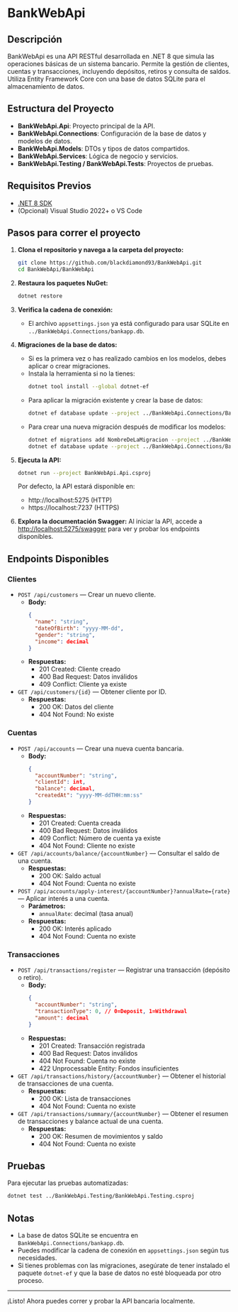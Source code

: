 # BankWebApi

## Descripción
BankWebApi es una API RESTful desarrollada en .NET 8 que simula las operaciones básicas de un sistema bancario. Permite la gestión de clientes, cuentas y transacciones, incluyendo depósitos, retiros y consulta de saldos. Utiliza Entity Framework Core con una base de datos SQLite para el almacenamiento de datos.

## Estructura del Proyecto
- **BankWebApi.Api**: Proyecto principal de la API.
- **BankWebApi.Connections**: Configuración de la base de datos y modelos de datos.
- **BankWebApi.Models**: DTOs y tipos de datos compartidos.
- **BankWebApi.Services**: Lógica de negocio y servicios.
- **BankWebApi.Testing / BankWebApi.Tests**: Proyectos de pruebas.

## Requisitos Previos
- [.NET 8 SDK](https://dotnet.microsoft.com/download/dotnet/8.0)
- (Opcional) Visual Studio 2022+ o VS Code

## Pasos para correr el proyecto
1. **Clona el repositorio y navega a la carpeta del proyecto:**
   ```sh
   git clone https://github.com/blackdiamond93/BankWebApi.git
   cd BankWebApi/BankWebApi
   ```
2. **Restaura los paquetes NuGet:**
   ```sh
   dotnet restore
   ```
3. **Verifica la cadena de conexión:**
   - El archivo `appsettings.json` ya está configurado para usar SQLite en `../BankWebApi.Connections/bankapp.db`.

4. **Migraciones de la base de datos:**
   - Si es la primera vez o has realizado cambios en los modelos, debes aplicar o crear migraciones.
   - Instala la herramienta si no la tienes:
     ```sh
     dotnet tool install --global dotnet-ef
     ```
   - Para aplicar la migración existente y crear la base de datos:
     ```sh
     dotnet ef database update --project ../BankWebApi.Connections/BankWebApi.Connections.csproj
     ```
   - Para crear una nueva migración después de modificar los modelos:
     ```sh
     dotnet ef migrations add NombreDeLaMigracion --project ../BankWebApi.Connections/BankWebApi.Connections.csproj
     dotnet ef database update --project ../BankWebApi.Connections/BankWebApi.Connections.csproj
     ```

5. **Ejecuta la API:**
   ```sh
   dotnet run --project BankWebApi.Api.csproj
   ```
   Por defecto, la API estará disponible en:
   - http://localhost:5275 (HTTP)
   - https://localhost:7237 (HTTPS)

6. **Explora la documentación Swagger:**
   Al iniciar la API, accede a [http://localhost:5275/swagger](http://localhost:5275/swagger) para ver y probar los endpoints disponibles.

## Endpoints Disponibles

### Clientes
- `POST /api/customers` — Crear un nuevo cliente.
  - **Body:**
    ```json
    {
      "name": "string",
      "dateOfBirth": "yyyy-MM-dd",
      "gender": "string",
      "income": decimal
    }
    ```
  - **Respuestas:**
    - 201 Created: Cliente creado
    - 400 Bad Request: Datos inválidos
    - 409 Conflict: Cliente ya existe
- `GET /api/customers/{id}` — Obtener cliente por ID.
  - **Respuestas:**
    - 200 OK: Datos del cliente
    - 404 Not Found: No existe

### Cuentas
- `POST /api/accounts` — Crear una nueva cuenta bancaria.
  - **Body:**
    ```json
    {
      "accountNumber": "string",
      "clientId": int,
      "balance": decimal,
      "createdAt": "yyyy-MM-ddTHH:mm:ss"
    }
    ```
  - **Respuestas:**
    - 201 Created: Cuenta creada
    - 400 Bad Request: Datos inválidos
    - 409 Conflict: Número de cuenta ya existe
    - 404 Not Found: Cliente no existe
- `GET /api/accounts/balance/{accountNumber}` — Consultar el saldo de una cuenta.
  - **Respuestas:**
    - 200 OK: Saldo actual
    - 404 Not Found: Cuenta no existe
- `POST /api/accounts/apply-interest/{accountNumber}?annualRate={rate}` — Aplicar interés a una cuenta.
  - **Parámetros:**
    - `annualRate`: decimal (tasa anual)
  - **Respuestas:**
    - 200 OK: Interés aplicado
    - 404 Not Found: Cuenta no existe

### Transacciones
- `POST /api/transactions/register` — Registrar una transacción (depósito o retiro).
  - **Body:**
    ```json
    {
      "accountNumber": "string",
      "transactionType": 0, // 0=Deposit, 1=Withdrawal
      "amount": decimal
    }
    ```
  - **Respuestas:**
    - 201 Created: Transacción registrada
    - 400 Bad Request: Datos inválidos
    - 404 Not Found: Cuenta no existe
    - 422 Unprocessable Entity: Fondos insuficientes
- `GET /api/transactions/history/{accountNumber}` — Obtener el historial de transacciones de una cuenta.
  - **Respuestas:**
    - 200 OK: Lista de transacciones
    - 404 Not Found: Cuenta no existe
- `GET /api/transactions/summary/{accountNumber}` — Obtener el resumen de transacciones y balance actual de una cuenta.
  - **Respuestas:**
    - 200 OK: Resumen de movimientos y saldo
    - 404 Not Found: Cuenta no existe

## Pruebas
Para ejecutar las pruebas automatizadas:
```sh
dotnet test ../BankWebApi.Testing/BankWebApi.Testing.csproj
```

## Notas
- La base de datos SQLite se encuentra en `BankWebApi.Connections/bankapp.db`.
- Puedes modificar la cadena de conexión en `appsettings.json` según tus necesidades.
- Si tienes problemas con las migraciones, asegúrate de tener instalado el paquete `dotnet-ef` y que la base de datos no esté bloqueada por otro proceso.

---

¡Listo! Ahora puedes correr y probar la API bancaria localmente. 